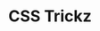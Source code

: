 ---
title: 'CSS Trickz'
description: 'UGURUS, powered by DigitalOcean, offers elite training and mentorship for Agency Owners.'
link: 'https://css-tricks.com/'
imageURL: 'https://res.cloudinary.com/dc6mrv5cb/image/upload/v1701191174/personal-resources/css/css-tricks.com__c8fzsx.png'
---